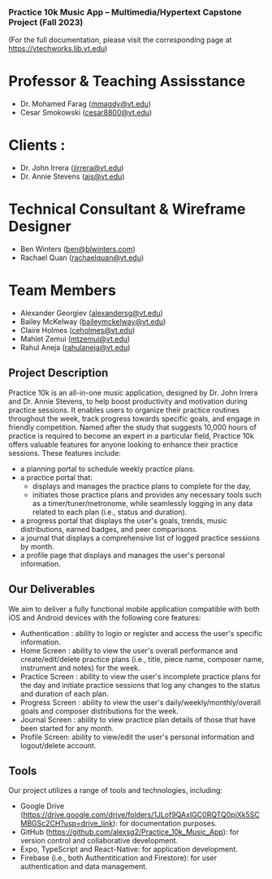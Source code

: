 ### Practice 10k Music App – Multimedia/Hypertext Capstone Project (Fall 2023)
(For the full documentation, please visit the corresponding page at https://vtechworks.lib.vt.edu)

# Professor & Teaching Assisstance
- Dr. Mohamed Farag (mmagdy@vt.edu)
- Cesar Smokowski (cesar8800@vt.edu)

# Clients : 
- Dr. John Irrera (jirrera@vt.edu)
- Dr. Annie Stevens (ajs@vt.edu)

# Technical Consultant & Wireframe Designer
- Ben Winters (ben@blwinters.com)
- Rachael Quan (rachaelquan@vt.edu)

# Team Members
- Alexander Georgiev (alexandersg@vt.edu)
- Bailey McKelway (baileymckelway@vt.edu)
- Claire Holmes (ceholmes@vt.edu)
- Mahlet Zemui (mtzemui@vt.edu)
- Rahul Aneja (rahulaneja@vt.edu)


## Project Description
Practice 10k is an all-in-one music application, designed by Dr. John Irrera and Dr. Annie Stevens, to help boost productivity and motivation during practice sessions. It enables users to organize their practice routines throughout the week, track progress towards specific goals, and engage in friendly competition. Named after the study that suggests 10,000 hours of practice is required to become an expert in a particular field, Practice 10k offers valuable features for anyone looking to enhance their practice sessions. These features include:
- a planning portal to schedule weekly practice plans.
- a practice portal that:
    - displays and manages the practice plans to complete for the day,
    - initiates those practice plans and provides any necessary tools such as a timer/tuner/metronome, while seamlessly logging in any data related to each plan (i.e., status and duration).
- a progress portal that displays the user's goals, trends, music distributions, earned badges, and peer comparisons.
- a journal that displays a comprehensive list of logged practice sessions by month.
- a profile page that displays and manages the user's personal information.

## Our Deliverables
We aim to deliver a fully functional mobile application compatible with both iOS and Android devices with the following core features:
- Authentication : ability to login or register and access the user's specific information.
- Home Screen : ability to view the user's overall performance and create/edit/delete practice plans (i.e., title, piece name, composer name, instrument and notes) for the week.
- Practice Screen : ability to view the user's incomplete practice plans for the day and initiate practice sessions that log any changes to the status and duration of each plan.
- Progress Screen : ability to view the user's daily/weekly/monthly/overall goals and composer distributions for the week.
- Journal Screen : ability to view practice plan details of those that have been started for any month.
- Profile Screen: ability to view/edit the user's personal information and logout/delete account.


## Tools
Our project utilizes a range of tools and technologies, including:
- Google Drive (https://drive.google.com/drive/folders/1JLof9QAxIGC0RQTQ0pjXk5SCMBGSc2CH?usp=drive_link): for documentation purposes.
- GitHub (https://github.com/alexsg2/Practice_10k_Music_App): for version control and collaborative development.
- Expo, TypeScript and React-Native: for application development.
- Firebase (i.e., both Authentitication and Firestore): for user authentication and data management.
